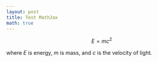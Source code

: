 ```yaml
---
layout: post
title: Test MathJax
math: true
---
```


$$
E=mc^2
$$

where $E$ is energy, $m$ is mass, and $c$ is the velocity of light.
